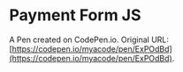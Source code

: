# Payment Form JS

A Pen created on CodePen.io. Original URL: [https://codepen.io/myacode/pen/ExPOdBd](https://codepen.io/myacode/pen/ExPOdBd).

